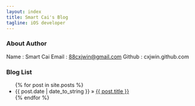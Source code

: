 ```yaml
---
layout: index
title: Smart Cai's Blog 
tagline: iOS developer
---
```


### About Author

Name : Smart Cai
Email : 88cxjwin@gmail.com
Github : cxjwin.github.com

### Blog List

<ul class="posts">
  {% for post in site.posts %}
    <li><span>{{ post.date | date_to_string }}</span> &raquo; <a href="{{ BASE_PATH }}{{ post.url }}">{{ post.title }}</a></li>
  {% endfor %}
</ul>


